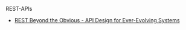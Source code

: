 REST-APIs
- [REST Beyond the Obvious - API Design for Ever-Evolving Systems](https://youtu.be/WDBUlu_lYas)
